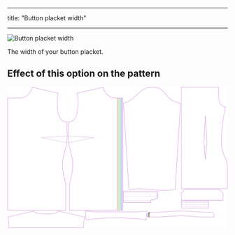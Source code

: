 ***

title: "Button placket width"

***

![Button placket width](buttonplacketwidth.svg)

The width of your button placket.

## Effect of this option on the pattern

![This image shows the effect of this option by superimposing several variants that have a different value for this option](simone_buttonplacketwidth_sample.svg "Effect of this option on the pattern")
